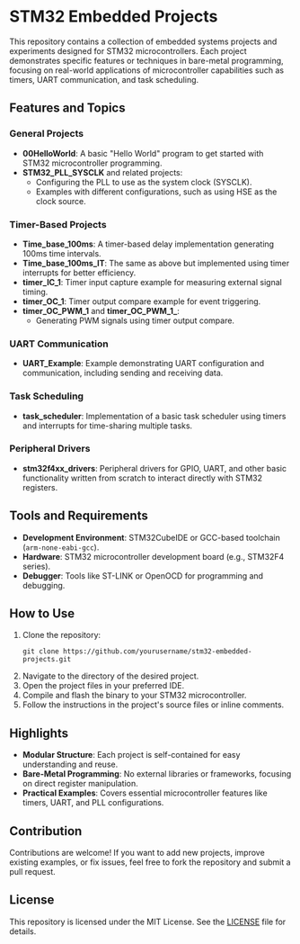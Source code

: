 
# STM32 Embedded Projects

This repository contains a collection of embedded systems projects and experiments designed for STM32 microcontrollers. Each project demonstrates specific features or techniques in bare-metal programming, focusing on real-world applications of microcontroller capabilities such as timers, UART communication, and task scheduling.

## Features and Topics
### General Projects
- **00HelloWorld**: A basic "Hello World" program to get started with STM32 microcontroller programming.
- **STM32_PLL_SYSCLK** and related projects:
  - Configuring the PLL to use as the system clock (SYSCLK).
  - Examples with different configurations, such as using HSE as the clock source.

### Timer-Based Projects
- **Time_base_100ms**: A timer-based delay implementation generating 100ms time intervals.
- **Time_base_100ms_IT**: The same as above but implemented using timer interrupts for better efficiency.
- **timer_IC_1**: Timer input capture example for measuring external signal timing.
- **timer_OC_1**: Timer output compare example for event triggering.
- **timer_OC_PWM_1** and **timer_OC_PWM_1_**:
  - Generating PWM signals using timer output compare.

### UART Communication
- **UART_Example**: Example demonstrating UART configuration and communication, including sending and receiving data.

### Task Scheduling
- **task_scheduler**: Implementation of a basic task scheduler using timers and interrupts for time-sharing multiple tasks.

### Peripheral Drivers
- **stm32f4xx_drivers**: Peripheral drivers for GPIO, UART, and other basic functionality written from scratch to interact directly with STM32 registers.

## Tools and Requirements
- **Development Environment**: STM32CubeIDE or GCC-based toolchain (`arm-none-eabi-gcc`).
- **Hardware**: STM32 microcontroller development board (e.g., STM32F4 series).
- **Debugger**: Tools like ST-LINK or OpenOCD for programming and debugging.

## How to Use
1. Clone the repository:
   ```
   git clone https://github.com/yourusername/stm32-embedded-projects.git
   ```
2. Navigate to the directory of the desired project.
3. Open the project files in your preferred IDE.
4. Compile and flash the binary to your STM32 microcontroller.
5. Follow the instructions in the project's source files or inline comments.

## Highlights
- **Modular Structure**: Each project is self-contained for easy understanding and reuse.
- **Bare-Metal Programming**: No external libraries or frameworks, focusing on direct register manipulation.
- **Practical Examples**: Covers essential microcontroller features like timers, UART, and PLL configurations.

## Contribution
Contributions are welcome! If you want to add new projects, improve existing examples, or fix issues, feel free to fork the repository and submit a pull request.

## License
This repository is licensed under the MIT License. See the [LICENSE](LICENSE) file for details.

